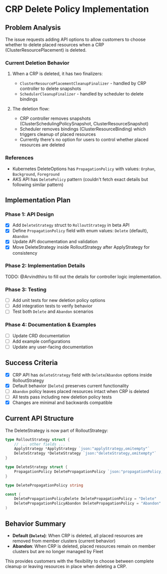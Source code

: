 # CRP Delete Policy Implementation

## Problem Analysis

The issue requests adding API options to allow customers to choose whether to delete placed resources when a CRP (ClusterResourcePlacement) is deleted.

### Current Deletion Behavior
1. When a CRP is deleted, it has two finalizers:
   - `ClusterResourcePlacementCleanupFinalizer` - handled by CRP controller to delete snapshots
   - `SchedulerCleanupFinalizer` - handled by scheduler to delete bindings
   
2. The deletion flow:
   - CRP controller removes snapshots (ClusterSchedulingPolicySnapshot, ClusterResourceSnapshot)
   - Scheduler removes bindings (ClusterResourceBinding) which triggers cleanup of placed resources
   - Currently there's no option for users to control whether placed resources are deleted

### References
- Kubernetes DeleteOptions has `PropagationPolicy` with values: `Orphan`, `Background`, `Foreground`
- AKS API has `DeletePolicy` pattern (couldn't fetch exact details but following similar pattern)

## Implementation Plan

### Phase 1: API Design
- [x] Add `DeleteStrategy` struct to `RolloutStrategy` in beta API
- [x] Define `PropagationPolicy` field with enum values: `Delete` (default), `Abandon`
- [x] Update API documentation and validation
- [x] Move DeleteStrategy inside RolloutStrategy after ApplyStrategy for consistency

### Phase 2: Implementation Details
TODO: @Arvindthiru to fill out the details for controller logic implementation.

### Phase 3: Testing
- [ ] Add unit tests for new deletion policy options
- [ ] Add integration tests to verify behavior  
- [ ] Test both `Delete` and `Abandon` scenarios

### Phase 4: Documentation & Examples
- [ ] Update CRD documentation
- [ ] Add example configurations
- [ ] Update any user-facing documentation

## Success Criteria
- [x] CRP API has `deleteStrategy` field with `Delete`/`Abandon` options inside RolloutStrategy
- [x] Default behavior (`Delete`) preserves current functionality
- [ ] `Abandon` policy leaves placed resources intact when CRP is deleted
- [ ] All tests pass including new deletion policy tests
- [x] Changes are minimal and backwards compatible

## Current API Structure

The DeleteStrategy is now part of RolloutStrategy:

```go
type RolloutStrategy struct {
    // ... other fields ...
    ApplyStrategy *ApplyStrategy `json:"applyStrategy,omitempty"`
    DeleteStrategy *DeleteStrategy `json:"deleteStrategy,omitempty"`
}

type DeleteStrategy struct {
    PropagationPolicy DeletePropagationPolicy `json:"propagationPolicy,omitempty"`
}

type DeletePropagationPolicy string

const (
    DeletePropagationPolicyDelete DeletePropagationPolicy = "Delete"    // default
    DeletePropagationPolicyAbandon DeletePropagationPolicy = "Abandon"
)
```

## Behavior Summary

- **Default (`Delete`)**: When CRP is deleted, all placed resources are removed from member clusters (current behavior)
- **Abandon**: When CRP is deleted, placed resources remain on member clusters but are no longer managed by Fleet

This provides customers with the flexibility to choose between complete cleanup or leaving resources in place when deleting a CRP.